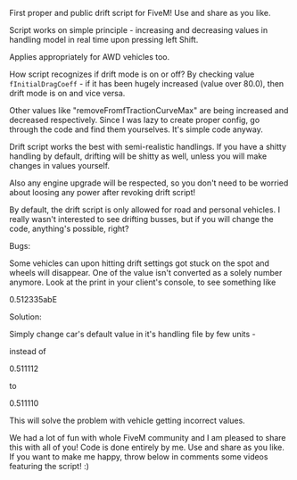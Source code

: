 First proper and public drift script for FiveM! Use and share as you like.

Script works on simple principle - increasing and decreasing values in handling model in real time upon pressing left Shift.

Applies appropriately for AWD vehicles too.

How script recognizes if drift mode is on or off? By checking value `fInitialDragCoeff` - if it has been hugely increased (value over 80.0), then drift mode is on and vice versa.


Other values like "removeFromfTractionCurveMax" are being increased and decreased respectively. Since I was lazy to create proper config, go through the code and find them yourselves. It's simple code anyway.


Drift script works the best with semi-realistic handlings. If you have a shitty handling by default, drifting will be shitty as well, unless you will make changes in values yourself.

Also any engine upgrade will be respected, so you don't need to be worried about loosing any power after revoking drift script!

By default, the drift script is only allowed for road and personal vehicles. I really wasn't interested to see drifting busses, but if you will change the code, anything's possible, right?



Bugs:

Some vehicles can upon hitting drift settings got stuck on the spot and wheels will disappear. One of the value isn't converted as a solely number anymore. Look at the print in your client's console, to see something like 

0.512335abE

Solution:

Simply change car's default value in it's handling file by few units - 

instead of 

0.511112 

to 

0.511110

This will solve the problem with vehicle getting incorrect values.


We had a lot of fun with whole FiveM community and I am pleased to share this with all of you! Code is done entirely by me. Use and share as you like. If you want to make me happy, throw below in comments some videos featuring the script! :)

